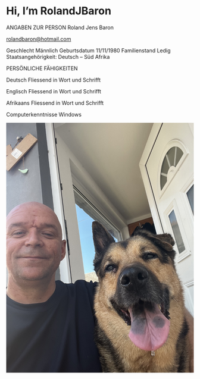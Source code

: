 # Hi, I’m RolandJBaron

ANGABEN ZUR PERSON	Roland Jens Baron

rolandbaron@hotmail.com 

Geschlecht Männlich
Geburtsdatum 11/11/1980
Familienstand Ledig
Staatsangehörigkeit: Deutsch – Süd Afrika
	

PERSÖNLICHE FÄHIGKEITEN	 

Deutsch	Fliessend in Wort und Schrifft

Englisch Fliessend in Wort und Schrifft

Afrikaans Fliessend in Wort und Schrifft

Computerkenntnisse  Windows

![Me and sheila](IMG_1581.JPEG)
